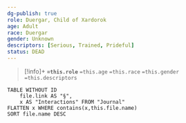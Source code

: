 ```yaml
---
dg-publish: true
role: Duergar, Child of Xardorok
age: Adult
race: Duergar
gender: Unknown
descriptors: [Serious, Trained, Prideful]
status: DEAD
---
```


> [!info]+
> **`=this.role`**
> `=this.age` `=this.race` `=this.gender`
> `=this.descriptors`

```dataview
TABLE WITHOUT ID
	file.link AS "§", 
	x AS "Interactions" FROM "Journal"
FLATTEN x WHERE contains(x,this.file.name) 
SORT file.name DESC
```